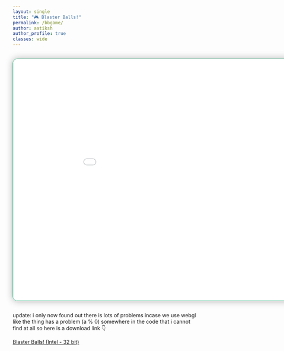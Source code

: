 ```yaml
---
layout: single
title: "🎮 Blaster Balls!"
permalink: /bbgame/
author: aatiksh
author_profile: true
classes: wide
---
```


<section style="text-align: center; padding: 1rem 0;">
  <iframe
    src="{{ '/assets/games/bbgame/index.html' | relative_url }}"
    width="980"
    height="653.33"
    frameborder="0"
    allowfullscreen
    scrolling="no"
    style="border: 1px solid #00a86b; border-radius: 12px; box-shadow: 0 0 20px rgba(0,0,0,0.3);">
  </iframe>
</section>

update: i only now found out there is lots of problems incase we use webgl like the thing has a problem (a % 0) somewhere in the code that i cannot find at all so here is a download link 👇

<p>
  <a href="/assets/games/bbgamedownload/Blaster Balls! (INTEL - x86 - 32 bit).zip">Blaster Balls! (Intel - 32 bit) </a>
</p>